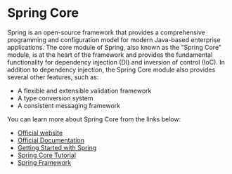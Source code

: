 # Spring Core

Spring is an open-source framework that provides a comprehensive programming and configuration model for modern Java-based enterprise applications. The core module of Spring, also known as the "Spring Core" module, is at the heart of the framework and provides the fundamental functionality for dependency injection (DI) and inversion of control (IoC). In addition to dependency injection, the Spring Core module also provides several other features, such as:

- A flexible and extensible validation framework
- A type conversion system
- A consistent messaging framework

You can learn more about Spring Core from the links below:

- [Official website](https://spring.io/)
- [Official Documentation](https://spring.io/why-spring)
- [Getting Started with Spring](https://spring.io/guides/gs/spring-boot/)
- [Spring Core Tutorial](https://www.tutorialspoint.com/spring/index.htm)
- [Spring Framework](https://www.youtube.com/playlist?list=PLC97BDEFDCDD169D7)